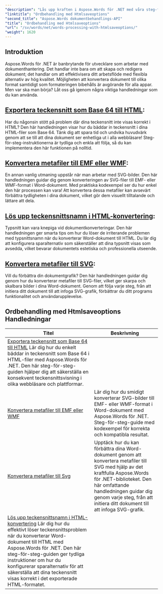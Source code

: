 ```yaml
---
"description": "Lås upp kraften i Aspose.Words för .NET med våra steg-för-steg-handledningar som täcker HTML- och metafilkonvertering för att förbättra din dokumentbehandling."
"linktitle": "Ordbehandling med Htmlsaveoptions"
"second_title": "Aspose.Words dokumentbehandlings-API"
"title": "Ordbehandling med Htmlsaveoptions"
"url": "/sv/words/net/words-processing-with-htmlsaveoptions/"
"weight": 1620
---
```


## Introduktion

Aspose.Words för .NET är banbrytande för utvecklare som arbetar med dokumenthantering. Det handlar inte bara om att skapa och redigera dokument; det handlar om att effektivisera ditt arbetsflöde med flexibla alternativ av hög kvalitet. Möjligheten att konvertera dokument till olika format samtidigt som formateringen bibehålls är avgörande för alla appar. Men var ska man börja? Låt oss gå igenom några viktiga handledningar som du kan använda.


## [Exportera teckensnitt som Base 64 till HTML](./export-fonts-as-base-64-to-html/):
Har du någonsin stött på problem där dina teckensnitt inte visas korrekt i HTML? Den här handledningen visar hur du bäddar in teckensnitt i dina HTML-filer som Base 64. Tänk dig att spara tid och undvika huvudvärk genom att se till att dina dokument ser enhetliga ut i alla webbläsare! Steg-för-steg-instruktionerna är tydliga och enkla att följa, så du kan implementera den här funktionen på nolltid. 

## [Konvertera metafiler till EMF eller WMF](./converting-metafiles-to-emf-or-wmf/):
En annan vanlig utmaning uppstår när man arbetar med SVG-bilder. Den här handledningen guidar dig genom konverteringen av SVG-filer till EMF- eller WMF-format i Word-dokument. Med praktiska kodexempel ser du hur enkel den här processen kan vara! Att konvertera dessa metafiler kan avsevärt förbättra tydligheten i dina dokument, vilket gör dem visuellt tilltalande och lättare att dela.

## [Lös upp teckensnittsnamn i HTML-konvertering](./resolve-font-names-in-html-conversion/):
Typsnitt kan vara knepiga vid dokumentkonverteringar. Den här handledningen ger smarta tips om hur du löser de irriterande problemen med typsnittsnamn när du konverterar Word-dokument till HTML. Du lär dig att konfigurera sparalternativ som säkerställer att dina typsnitt visas som avsedda, vilket bevarar dokumentets estetiska och professionella utseende.

## [Konvertera metafiler till SVG](./converting-metafiles-to-svg/):
Vill du förbättra din dokumentgrafik? Den här handledningen guidar dig genom hur du konverterar metafiler till SVG-filer, vilket ger skarpa och skalbara bilder i dina Word-dokument. Genom att följa varje steg, från att initiera ditt dokument till att infoga SVG-grafik, förbättrar du ditt programs funktionalitet och användarupplevelse.

 ## Ordbehandling med Htmlsaveoptions Handledningar
| Titel | Beskrivning |
| --- | --- |
| [Exportera teckensnitt som Base 64 till HTML](./export-fonts-as-base-64-to-html/) Lär dig hur du enkelt bäddar in teckensnitt som Base 64 i HTML-filer med Aspose.Words för .NET. Den här steg-för-steg-guiden hjälper dig att säkerställa en konsekvent teckensnittsvisning i olika webbläsare och plattformar. |
| [Konvertera metafiler till EMF eller WMF](./converting-metafiles-to-emf-or-wmf/) | Lär dig hur du smidigt konverterar SVG-bilder till EMF- eller WMF-format i Word-dokument med Aspose.Words för .NET. Steg-för-steg-guide med kodexempel för korrekta och kompatibla resultat. |
| [Konvertera metafiler till Svg](./converting-metafiles-to-svg/) | Upptäck hur du kan förbättra dina Word-dokument genom att konvertera metafiler till SVG med hjälp av det kraftfulla Aspose.Words för .NET-biblioteket. Den här omfattande handledningen guidar dig genom varje steg, från att initiera ditt dokument till att infoga SVG-grafik. |
| [Lös upp teckensnittsnamn i HTML-konvertering](./resolve-font-names-in-html-conversion/) Lär dig hur du effektivt löser teckensnittsproblem när du konverterar Word-dokument till HTML med Aspose.Words för .NET. Den här steg-för-steg-guiden ger tydliga instruktioner om hur du konfigurerar sparalternativ för att säkerställa att dina teckensnitt visas korrekt i det exporterade HTML-formatet. |
